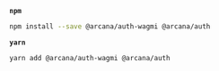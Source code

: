 **`npm`**

```bash
npm install --save @arcana/auth-wagmi @arcana/auth
```

**`yarn`**

```bash
yarn add @arcana/auth-wagmi @arcana/auth
```

